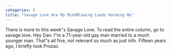 ```yaml
---
categories: h
title: "Savage Love Are My MindBlowing Loads Harming Me"
---
```


      
      

      
        
   There is more to this week"s Savage Love. To read the entire column, go to savage.love. Hey Dan: I"m a 71-year-old gay man married to a much younger man. That"s all fine, not relevant so much as just info. Fifteen years ago, I briefly took Prozac.
    